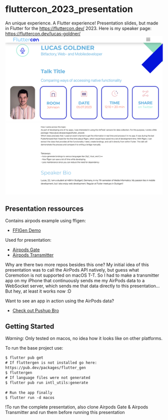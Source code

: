 # fluttercon_2023_presentation

An unique experience. A Flutter experience!
Presentation slides, but made in Flutter for the https://fluttercon.dev/ 2023.
Here is my speaker page: https://fluttercon.dev/lucas-goldner/
![Speaker Page Part 1](./docs/speaker_page_part_1.png)
![Speaker Page Part 2](./docs/speaker_page_part_2.png)

## Presentation ressources

Contains airpods example using ffigen:

- [FFIGen Demo](https://github.com/lucas-goldner/ffi_gen_demo)

Used for presentation:

- [Airpods Gate](https://github.com/lucas-goldner/airpods-gate)
- [Airpods Transmitter](https://github.com/lucas-goldner/airpods_transmitter)

Why are there two more repos besides this one?
My initial idea of this presentation was to call the AirPods API natively, but guess what
Coremotion is not supported on macOS T-T. So I had to make a transmitter app on my iPhone
that continuously sends me my AirPods data to a WebSocket server, which sends me that data
directly to this presentation... But hey, at least it works now :D

Want to see an app in action using the AirPods data?

- [Check out Pushup Bro](https://apps.apple.com/us/app/pushup-bro/id1673181014)

## Getting Started

_Warning:_ Only tested on macos, no idea how it looks like on other platforms.

To run the base project use:

```
$ flutter pub get
# If fluttergen is not installed go here: https://pub.dev/packages/flutter_gen
$ fluttergen
# If language files were not generated
$ flutter pub run intl_utils:generate

# Run the app finally
$ flutter run -d macos
```

!To run the complete presentation, also clone Airpods Gate & Airpods Transmitter and run them before running this presentation
